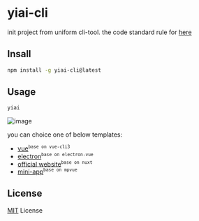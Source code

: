 # yiai-cli

init project from uniform cli-tool. the code standard rule for [here](https://lq782655835.github.io/blogs/dist/team-standard/0.standard-ai-summary.html)

## Insall

``` bash
npm install -g yiai-cli@latest
```

## Usage

``` bash
yiai
```
![image](https://user-images.githubusercontent.com/6310131/50680697-9cbd0f80-1043-11e9-9f91-e98a7786779a.png)

you can choice one of below templates:
* [vue](https://github.com/lq782655835/standard-vue-project)<sup>`base on vue-cli3`</sup>
* [electron](https://github.com/lq782655835/electron-vue-template.git)<sup>`base on electron-vue`</sup>
* [official website](https://github.com/lq782655835/official-website-project)<sup>`base on nuxt`</sup>
* [mini-app](https://github.com/lq782655835/mpvue-project)<sup>`base on mpvue`</sup>

## License

[MIT](http://opensource.org/licenses/MIT) License
